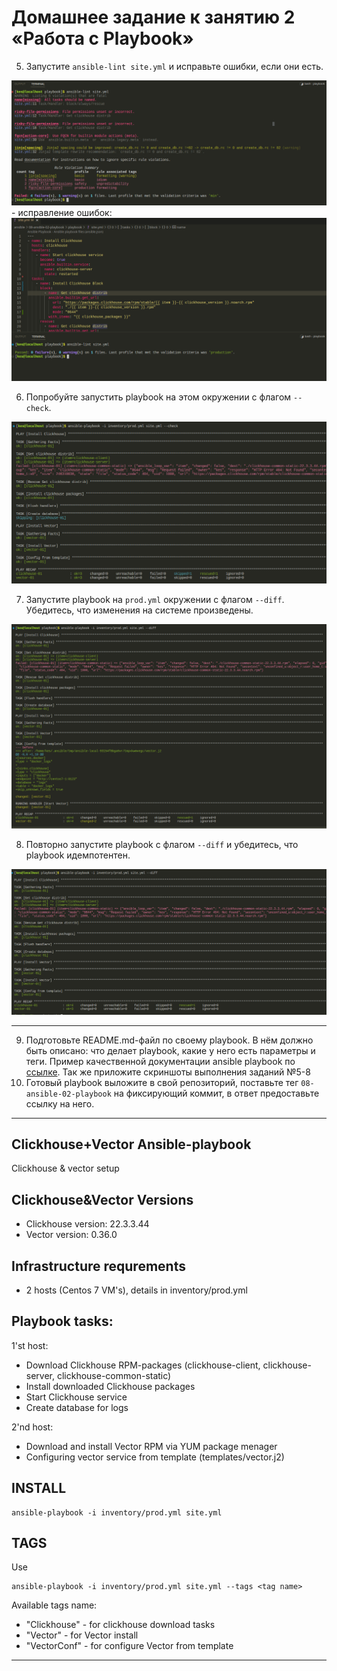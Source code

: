 # Домашнее задание к занятию 2 «Работа с Playbook»

5. Запустите `ansible-lint site.yml` и исправьте ошибки, если они есть.

<img src="../img/hw02-t05-01.png">
- исправление ошибок:
<img src="../img/hw02-t05-02.png">

6. Попробуйте запустить playbook на этом окружении с флагом `--check`.

<img src="../img/hw02-t06-01.png">

7. Запустите playbook на `prod.yml` окружении с флагом `--diff`. Убедитесь, что изменения на системе произведены.

<img src="../img/hw02-t07-01.png">

8. Повторно запустите playbook с флагом `--diff` и убедитесь, что playbook идемпотентен.

<img src="../img/hw02-t08-01.png">

---
9. Подготовьте README.md-файл по своему playbook. В нём должно быть описано: что делает playbook, какие у него есть параметры и теги. Пример качественной документации ansible playbook по [ссылке](https://github.com/opensearch-project/ansible-playbook). Так же приложите скриншоты выполнения заданий №5-8
10. Готовый playbook выложите в свой репозиторий, поставьте тег `08-ansible-02-playbook` на фиксирующий коммит, в ответ предоставьте ссылку на него.
---

## Clickhouse+Vector Ansible-playbook

Clickhouse & vector setup

## Clickhouse&Vector Versions

* Clickhouse version: 22.3.3.44
* Vector version: 0.36.0


## Infrastructure requrements
* 2 hosts (Centos 7 VM's), details in inventory/prod.yml

## Playbook tasks:
1'st host:
* Download Clickhouse RPM-packages (clickhouse-client, clickhouse-server, clickhouse-common-static)
* Install downloaded Clickhouse packages
* Start Clickhouse service
* Create database for logs

2'nd host:
* Download and install Vector RPM via YUM package menager
* Configuring vector service from template (templates/vector.j2)

## INSTALL

```
ansible-playbook -i inventory/prod.yml site.yml
```

## TAGS

Use
```
ansible-playbook -i inventory/prod.yml site.yml --tags <tag name>
```
Available tags name:
* "Clickhouse" - for clickhouse download tasks
* "Vector" - for Vector install
* "VectorConf" - for configure Vector from template





---
